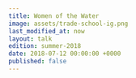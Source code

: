 ```yaml
---
title: Women of the Water
image: assets/trade-school-ig.png
last_modified_at: now
layout: talk
edition: summer-2018
date: 2018-07-12 00:00:00 +0000
published: false
---
```


